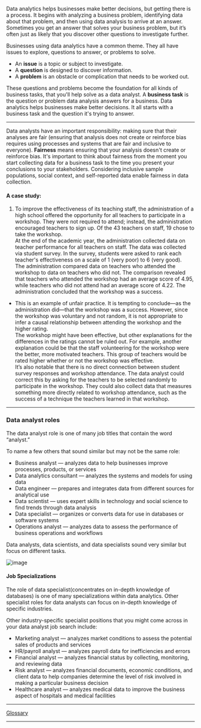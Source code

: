 Data analytics helps businesses make better decisions, but getting there is a process. It begins with analyzing a business problem, identifying data about that problem, and then using data analysis to arrive at an answer. Sometimes you get an answer that solves your business problem, but it’s often just as likely that you discover other questions to investigate further.

Businesses using data analytics have a common theme. They all have issues to explore, questions to answer, or problems to solve.
- An **issue** is a topic or subject to investigate.
- A **question** is designed to discover information.
- A **problem** is an obstacle or complication that needs to be worked out.

These questions and problems become the foundation for all kinds of business tasks, that you'll help solve as a data analyst. A **business task** is the question or problem data analysis answers for a business. Data analytics helps businesses make better decisions. It all starts with a business task and the question it's trying to answer.

---

Data analysts have an important responsibility: making sure that their analyses are fair (ensuring that analysis does not create or reinforce bias requires using processes and systems that are fair and inclusive to everyone). **Fairness** means ensuring that your analysis doesn't create or reinforce bias. It's important to think about fairness from the moment you start collecting data for a business task to the time you present your conclusions to your stakeholders. Considering inclusive sample populations, social context, and self-reported data enable fairness in data collection.

#### A case study:
1. To improve the effectiveness of its teaching staff, the administration of a high school offered the opportunity for all teachers to participate in a workshop. They were not required to attend; instead, the administration encouraged teachers to sign up. Of the 43 teachers on staff, 19 chose to take the workshop. <br />
At the end of the academic year, the administration collected data on teacher performance for all teachers on staff. The data was collected via student survey. In the survey, students were asked to rank each teacher's effectiveness on a scale of 1 (very poor) to 6 (very good). <br />
The administration compared data on teachers who attended the workshop to data on teachers who did not. The comparison revealed that teachers who attended the workshop had an average score of 4.95, while teachers who did not attend had an average score of 4.22. The administration concluded that the workshop was a success.
- This is an example of unfair practice. It is tempting to conclude—as the administration did—that the workshop was a success. However, since the workshop was voluntary and not random, it is not appropriate to infer a causal relationship between attending the workshop and the higher rating. <br />
The workshop might have been effective, but other explanations for the differences in the ratings cannot be ruled out. For example, another explanation could be that the staff volunteering for the workshop were the better, more motivated teachers. This group of teachers would be rated higher whether or not the workshop was effective. <br />
It’s also notable that there is no direct connection between student survey responses and workshop attendance. The data analyst could correct this by asking for the teachers to be selected randomly to participate in the workshop. They could also collect data that measures something more directly related to workshop attendance, such as the success of a technique the teachers learned in that workshop.

---

### Data analyst roles

The data analyst role is one of many job titles that contain the word “analyst.” 

To name a few others that sound similar but may not be the same role:
- Business analyst — analyzes data to help businesses improve processes, products, or services
- Data analytics consultant — analyzes the systems and models for using data
- Data engineer — prepares and integrates data from different sources for analytical use
- Data scientist — uses expert skills in technology and social science to find trends through data analysis
- Data specialist — organizes or converts data for use in databases or software systems
- Operations analyst — analyzes data to assess the performance of business operations and workflows

Data analysts, data scientists, and data specialists sound very similar but focus on different tasks.

![image](https://user-images.githubusercontent.com/74421758/146142038-cc67b16d-741c-4d91-bc73-b55ab484de3b.png)

#### Job Specializations

The role of data specialist(concentrates on in-depth knowledge of databases) is one of many specializations within data analytics. Other specialist roles for data analysts can focus on in-depth knowledge of specific industries.

Other industry-specific specialist positions that you might come across in your data analyst job search include:
- Marketing analyst — analyzes market conditions to assess the potential sales of products and services 
- HR/payroll analyst — analyzes payroll data for inefficiencies and errors
- Financial analyst — analyzes financial status by collecting, monitoring, and reviewing data
- Risk analyst — analyzes financial documents, economic conditions, and client data to help companies determine the level of risk involved in making a particular business decision
- Healthcare analyst — analyzes medical data to improve the business aspect of hospitals and medical facilities

---

[Glossary](https://docs.google.com/document/d/1kpvyM205cp_PmLz0tFOqusO9_wxGL_E0tDQNWwWhons/template/preview)

---


